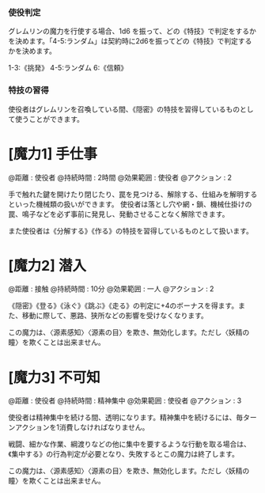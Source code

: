 
### 使役判定

グレムリンの魔力を行使する場合、1d6 を振って、どの《特技》で判定をするかを決めます。「4-5:ランダム」は契約時に2d6を振ってどの《特技》で判定するかを決めます。

1-3:《挑発》	4-5:ランダム	6:《信頼》

### 特技の習得

使役者はグレムリンを召喚している間、《隠密》の特技を習得しているものとして使うことができます。


# [魔力1] 手仕事

@距離 : 使役者	@持続時間 : 2時間	@効果範囲 : 使役者	@アクション : 2

手で触れた鍵を開けたり閉じたり、罠を見つける、解除する、仕組みを解明するといった機械類の扱いができます。
使役者は落とし穴や網・鎖、機械仕掛けの罠、鳴子などを必ず事前に発見し、発動させることなく解除できます。

また使役者は《分解する》《作る》の特技を習得しているものとして扱います。

# [魔力2] 潜入

@距離 : 接触	@持続時間 : 10分	@効果範囲 : 一人	@アクション : 2

《隠密》《登る》《泳ぐ》《跳ぶ》《走る》の判定に+4のボーナスを得ます。また、移動に際して、悪路、狭所などの影響を受けなくなります。

この魔力は、〈源素感知〉〈源素の目〉を欺き、無効化します。ただし〈妖精の瞳〉を欺くことは出来ません。

# [魔力3] 不可知

@距離 : 使役者	@持続時間 : 精神集中	@効果範囲 : 使役者	@アクション : 3

使役者は精神集中を続ける間、透明になります。精神集中を続けるには、毎ターンアクションを1消費しなければなりません。

戦闘、細かな作業、綱渡りなどの他に集中を要するような行動を取る場合は、《集中する》の行為判定が必要となり、失敗するとこの魔力は終了します。

この魔力は、〈源素感知〉〈源素の目〉を欺き、無効化します。ただし〈妖精の瞳〉を欺くことは出来ません。

